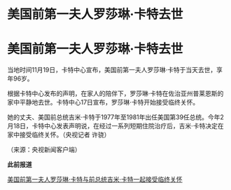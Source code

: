 # 美国前第一夫人罗莎琳·卡特去世

# 美国前第一夫人罗莎琳·卡特去世

当地时间11月19日，卡特中心宣布，美国前第一夫人罗莎琳·卡特于当天去世，享年96岁。

根据卡特中心发布的声明，在家人的陪伴下，罗莎琳·卡特在佐治亚州普莱恩斯的家中平静地去世。卡特中心17日宣布，罗莎琳·卡特开始接受临终关怀。

她的丈夫、美国前总统吉米·卡特于1977年至1981年出任美国第39任总统。今年2月18日，卡特中心发表声明说，在经过一系列短期住院治疗后，吉米·卡特决定在家中接受临终关怀。（央视记者
许骁）

（来源：央视新闻客户端）

**此前报道**

[美国前第一夫人罗莎琳·卡特与前总统吉米·卡特一起接受临终关怀 ](https://news.qq.com/rain/a/20231118A00R4J00)

